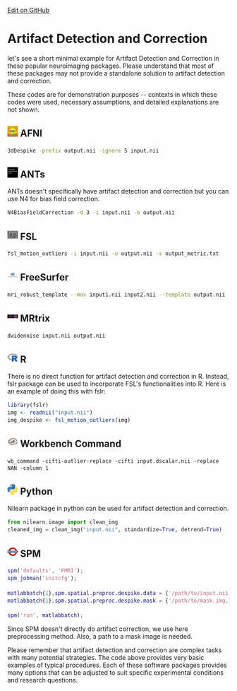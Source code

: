 [Edit on GitHub](https://github.com/cmi-dair/NeuRosetta/edit/main/src/image_preprocessing/artifact_detection_and_correction.md)
# Artifact Detection and Correction

let's see a short minimal example for Artifact Detection and Correction in these popular neuroimaging packages. Please understand that most of these packages may not provide a standalone solution to artifact detection and correction. 

These codes are for demonstration purposes -- contexts in which these codes were used, necessary assumptions, and detailed explanations are not shown.

## <img src="../icons/afni.png" height="24px" /> AFNI
```bash
3dDespike -prefix output.nii -ignore 5 input.nii
```

## <img src="../icons/ants.png" height="24px" /> ANTs
ANTs doesn't specifically have artifact detection and correction but you can use N4 for bias field correction.
```bash
N4BiasFieldCorrection -d 3 -i input.nii -o output.nii 
```

## <img src="../icons/fsl.png" height="24px" /> FSL
```bash
fsl_motion_outliers -i input.nii -o output.nii -s output_metric.txt
```

## <img src="../icons/freesurfer.png" height="24px" /> FreeSurfer
```bash
mri_robust_template --mov input1.nii input2.nii --template output.nii
```

## <img src="../icons/mrtrix.png" height="24px" /> MRtrix
```bash
dwidenoise input.nii output.nii
```

## <img src="../icons/r.png" height="24px" /> R
There is no direct function for artifact detection and correction in R. Instead, fslr package can be used to incorporate FSL's functionalities into R. Here is an example of doing this with fslr:

```r
library(fslr)
img <- readnii("input.nii")
img_despike <- fsl_motion_outliers(img)
```

## <img src="../icons/workbench_command.png" height="24px" /> Workbench Command
```
wb_command -cifti-outlier-replace -cifti input.dscalar.nii -replace NAN -column 1 
```

## <img src="../icons/python.png" height="24px" /> Python
Nilearn package in python can be used for artifact detection and correction.
```python
from nilearn.image import clean_img
cleaned_img = clean_img("input.nii", standardize=True, detrend=True)
```

## <img src="../icons/spm.png" height="24px" /> SPM
```matlab
spm('defaults', 'FMRI');
spm_jobman('initcfg');

matlabbatch{1}.spm.spatial.preproc.despike.data = {'/path/to/input.nii,1'};
matlabbatch{1}.spm.spatial.preproc.despike.mask = {'/path/to/mask.img,1'};

spm('run', matlabbatch);
```
Since SPM doesn't directly do artifact correction, we use here preprocessing method. Also, a path to a mask image is needed.

Please remember that artifact detection and correction are complex tasks with many potential strategies. The code above provides very basic examples of typical procedures. Each of these software packages provides many options that can be adjusted to suit specific experimental conditions and research questions.